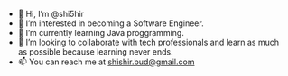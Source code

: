 - 👋 Hi, I’m @shi5hir
- 👀 I’m interested in becoming a Software Engineer.
- 🌱 I’m currently learning Java proggramming.
- 💞️ I’m looking to collaborate with tech professionals and learn as much as possible because learning never ends.
- 📫 You can reach me at shishir.bud@gmail.com

<!---
shi5hir/shi5hir is a ✨ special ✨ repository because its `README.md` (this file) appears on your GitHub profile.
You can click the Preview link to take a look at your changes.
--->
